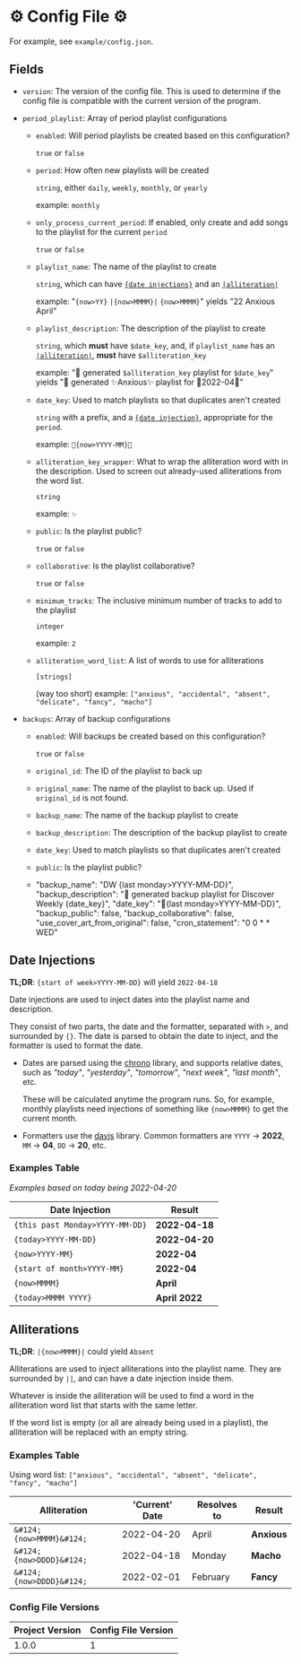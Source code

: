 # ⚙ Config File ⚙

For example, see `example/config.json`.

## Fields

* `version`: The version of the config file. This is used to determine if the config file is compatible with the current version of the program.
* `period_playlist`: Array of period playlist configurations
    * `enabled`: Will period playlists be created based on this configuration?

      `true` or `false`
    * `period`: How often new playlists will be created

      `string`, either `daily`, `weekly`, `monthly`, or `yearly`
  
      example: `monthly`
    * `only_process_current_period`: If enabled, only create and add songs to the playlist for the current `period`

      `true` or `false`
    * `playlist_name`: The name of the playlist to create

      `string`, which can have [`{date injections}`](#date-injections) and an [`|alliteration|`](#alliterations)

      example: "`{now>YY}` `|{now>MMMM}|` `{now>MMMM}`" yields "22 Anxious April"
    * `playlist_description`: The description of the playlist to create

      `string`, which **must** have `$date_key`, and, if `playlist_name` has an [`|alliteration|`](#alliterations), **must** have `$alliteration_key`

      example: "🤖 generated `$alliteration_key` playlist for `$date_key`" yields "🤖 generated ✨Anxious✨ playlist for 📆2022-04📆"
    * `date_key`: Used to match playlists so that duplicates aren't created

      `string` with a prefix, and a [`{date injection}`](#date-injections), appropriate for the `period`.

      example: `📆{now>YYYY-MM}📆`
    * `alliteration_key_wrapper`: What to wrap the alliteration word with in the description. Used to screen out already-used
      alliterations from the word list.

      `string`

      example: `✨`
    * `public`: Is the playlist public?

      `true` or `false`
    * `collaborative`: Is the playlist collaborative?

      `true` or `false`
    * `minimum_tracks`: The inclusive minimum number of tracks to add to the playlist

      `integer`
  
      example: `2`
    * `alliteration_word_list`: A list of words to use for alliterations

      `[strings]`

      (way too short) example: `["anxious", "accidental", "absent", "delicate", "fancy", "macho"]`
  
* `backups`: Array of backup configurations
    * `enabled`: Will backups be created based on this configuration?

      `true` or `false`
    * `original_id`: The ID of the playlist to back up
    * `original_name`: The name of the playlist to back up. Used if `original_id` is not found.
    * `backup_name`: The name of the backup playlist to create
    * `backup_description`: The description of the backup playlist to create
    * `date_key`: Used to match playlists so that duplicates aren't created
    * `public`: Is the playlist public?
    * 
      "backup_name": "DW {last monday>YYYY-MM-DD}",
      "backup_description": "🤖 generated backup playlist for Discover Weekly {date_key}",
      "date_key": "🔎{last monday>YYYY-MM-DD}",
      "backup_public": false,
      "backup_collaborative": false,
      "use_cover_art_from_original": false,
      "cron_statement": "0 0 * * WED"

## Date Injections

**TL;DR**: `{start of week>YYYY-MM-DD}` will yield `2022-04-18`

Date injections are used to inject dates into the playlist name and description.

They consist of two parts, the date and the formatter, separated with `>`, and surrounded by `{}`. The date is parsed to
obtain the date to inject, and the formatter is used to format the date.

* Dates are parsed using the [chrono](https://github.com/wanasit/chrono) library, and supports relative dates, such
  as *"today"*, *"yesterday"*, *"tomorrow"*, *"next week"*, *"last month"*, etc.

  These will be calculated anytime the program runs. So, for example, monthly playlists need injections of something
  like `{now>MMMM}` to get the current month.

* Formatters use the [dayjs](https://day.js.org/docs/en/display/format) library. Common formatters are `YYYY` -> **2022**, `MM` -> **04**, `DD` -> **20**, etc.

### Examples Table 

*Examples based on today being 2022-04-20*

| Date Injection                  | Result         |
|---------------------------------|----------------|
| `{this past Monday>YYYY-MM-DD}` | **2022-04-18** |
| `{today>YYYY-MM-DD}`            | **2022-04-20** |
| `{now>YYYY-MM}`                 | **2022-04**    |
| `{start of month>YYYY-MM}`      | **2022-04**    |
| `{now>MMMM}`                    | **April**      |
| `{today>MMMM YYYY}`             | **April 2022** |

## Alliterations

**TL;DR**: `|{now>MMMM}|` could yield `Absent`

Alliterations are used to inject alliterations into the playlist name. They are surrounded by `||`, and can have a date
injection inside them.

Whatever is inside the alliteration will be used to find a word in the alliteration word list that starts with the same
letter.

If the word list is empty (or all are already being used in a playlist), the alliteration will be replaced with an empty
string.

### Examples Table

Using word list: `["anxious", "accidental", "absent", "delicate", "fancy", "macho"]`

| Alliteration             | 'Current' Date | Resolves to | Result      |
|--------------------------|----------------|-------------|-------------|
| `&#124;{now>MMMM}&#124;` | 2022-04-20     | April       | **Anxious** |
| `&#124;{now>DDDD}&#124;` | 2022-04-18     | Monday      | **Macho**   |
| `&#124;{now>DDDD}&#124;` | 2022-02-01     | February    | **Fancy**   |


### Config File Versions

| Project Version | Config File Version |
|-----------------|---------------------|
| 1.0.0           | 1                   |


